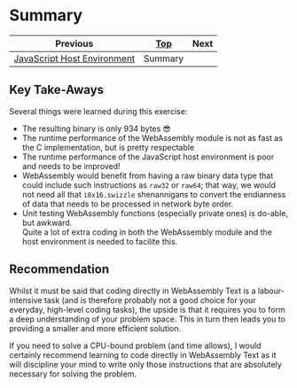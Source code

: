 # Summary

| Previous | [Top](/chriswhealy/sha256-webassembly) | Next
|---|---|---
| [JavaScript Host Environment](/chriswhealy/sha256/host-environment/) | Summary |

## Key Take-Aways

Several things were learned during this exercise:

* The resulting binary is only 934 bytes 😎
* The runtime performance of the WebAssembly module is not as fast as the C implementation, but is pretty respectable
* The runtime performance of the JavaScript host environment is poor and needs to be improved!
* WebAssembly would benefit from having a raw binary data type that could include such instructions as `raw32` or `raw64`; that way, we would not need all that `i8x16.swizzle` shenannigans to convert the endianness of data that needs to be processed in network byte order.
* Unit testing WebAssembly functions (especially private ones) is do-able, but awkward.<br>
   Quite a lot of extra coding in both the WebAssembly module and the host environment is needed to facilite this.

## Recommendation

Whilst it must be said that coding directly in WebAssembly Text is a labour-intensive task (and is therefore probably not a good choice for your everyday, high-level coding tasks), the upside is that it requires you to form a deep understanding of your problem space.
This in turn then leads you to providing a smaller and more efficient solution.

If you need to solve a CPU-bound problem (and time allows), I would certainly recommend learning to code directly in WebAssembly Text as it will discipline your mind to write only those instructions that are absolutely necessary for solving the problem.
